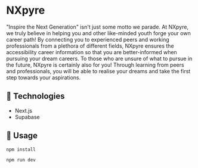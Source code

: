 # NXpyre
&quot;Inspire the Next Generation&quot; isn&apos;t just some motto we parade. At NXpyre, we truly believe in helping you and other like-minded youth forge your own career path! By connecting you to experienced peers and working professionals from a plethora of different fields, NXpyre ensures the accessibility career information so that you are better-informed when pursuing your dream careers. To those who are unsure of what to pursue in the future, NXpyre is certainly also for you! Through learning from peers and professionals, you will be able to realise your dreams and take the first step towards your aspirations.

## 🤖 Technologies
- Next.js
- Supabase

## 🔨 Usage
```bash
npm install
```

```bash
npm run dev
```
